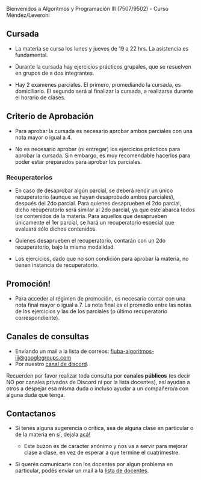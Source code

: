 Bienvenidos a Algoritmos y Programación III (7507/9502) - Curso Méndez/Leveroni

## Cursada

- La materia se cursa los lunes y jueves de 19 a 22 hrs. La asistencia es fundamental.

- Durante la cursada hay ejercicios prácticos grupales, que se resuelven en grupos de a dos integrantes.

- Hay 2 examenes parciales. El primero, promediando la cursada, es domiciliario. El segundo será al finalizar la cursada, a realizarse durante el horario de clases.

## Criterio de Aprobación

- Para aprobar la cursada es necesario aprobar ambos parciales con una nota mayor o igual a 4.

- No es necesario aprobar (ni entregar) los ejercicios prácticos para aprobar la cursada. Sin embargo, es muy recomendable hacerlos para poder estar preparados para aprobar los parciales.

### Recuperatorios

- En caso de desaprobar algún parcial, se deberá rendir un único recuperatorio (aunque se hayan desaprobado ambos parciales), después del 2do parcial. Para quienes desaprueben el 2do parcial, dicho recuperatorio será similar al 2do parcial, ya que este abarca todos los contenidos de la materia. Para aquellos que desaprueben únicamente el 1er parcial, se hará un recuperatorio especial que evaluará sólo dichos contenidos.

- Quienes desaprueben el recuperatorio, contarán con un 2do recuperatorio, bajo la misma modalidad.

- Los ejercicios, dado que no son condición para aprobar la materia, no tienen instancia de recuperatorio.

## Promoción!

- Para acceder al régimen de promoción, es necesario contar con una nota final mayor o igual a 7. La nota final es el promedio entre las notas de los ejercicios y las de los parciales (o último recuperatorio correspondiente).

## Canales de consultas

- Envíando un mail a la lista de correos: fiuba-algoritmos-iii@googlegroups.com
- Por nuestro [canal de discord](https://discord.gg/yPdNkej).

Recuerden por favor realizar toda consulta por **canales públicos** (es decir NO por canales privados de Discord ni por la lista docentes), así ayudan a otros a despejar esa misma duda o incluso ayudar a un compañero/a con alguna duda que tenga.

## Contactanos

- Si tenés alguna sugerencia o crítica, sea de alguna clase en particular o de la materia en sí, dejala [acá](https://docs.google.com/forms/d/e/1FAIpQLSdfa9f5q23QazC-zkxXHYshgatAEtOyZL27cRoml8zHbJw1YQ/viewform)!

  - Este buzon es de caracter anónimo y nos va a servir para mejorar clase a clase, en vez de esperar a que termine el cuatrimestre.

- Si querés comunicarte con los docentes por algun problema en particular, podés envíar un mail a la [lista de docentes](fiuba-algoritmos-iii-doc@googlegroups.com).
